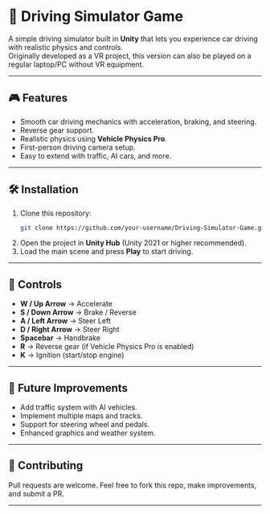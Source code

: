 # 🚗 Driving Simulator Game

A simple driving simulator built in **Unity** that lets you experience car driving with realistic physics and controls.  
Originally developed as a VR project, this version can also be played on a regular laptop/PC without VR equipment.

---

## 🎮 Features
- Smooth car driving mechanics with acceleration, braking, and steering.
- Reverse gear support.
- Realistic physics using **Vehicle Physics Pro**.
- First-person driving camera setup.
- Easy to extend with traffic, AI cars, and more.

---

## 🛠️ Installation
1. Clone this repository:
   ```bash
   git clone https://github.com/your-username/Driving-Simulator-Game.git
   ```
2. Open the project in **Unity Hub** (Unity 2021 or higher recommended).
3. Load the main scene and press **Play** to start driving.

---

## 🎹 Controls
- **W / Up Arrow** → Accelerate  
- **S / Down Arrow** → Brake / Reverse  
- **A / Left Arrow** → Steer Left  
- **D / Right Arrow** → Steer Right  
- **Spacebar** → Handbrake  
- **R** → Reverse gear (if Vehicle Physics Pro is enabled)  
- **K** → Ignition (start/stop engine)  

---

## 🚦 Future Improvements
- Add traffic system with AI vehicles.
- Implement multiple maps and tracks.
- Support for steering wheel and pedals.
- Enhanced graphics and weather system.

---

## 🤝 Contributing
Pull requests are welcome. Feel free to fork this repo, make improvements, and submit a PR.

---
